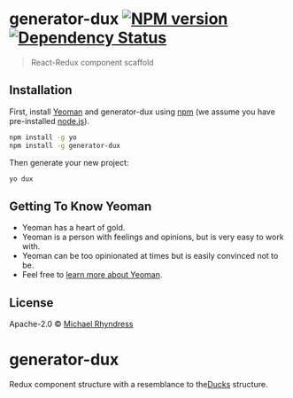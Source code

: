 # generator-dux [![NPM version][npm-image]][npm-url] [![Dependency Status][daviddm-image]][daviddm-url]
> React-Redux component scaffold

## Installation

First, install [Yeoman](http://yeoman.io) and generator-dux using [npm](https://www.npmjs.com/) (we assume you have pre-installed [node.js](https://nodejs.org/)).

```bash
npm install -g yo
npm install -g generator-dux
```

Then generate your new project:

```bash
yo dux
```

## Getting To Know Yeoman

 * Yeoman has a heart of gold.
 * Yeoman is a person with feelings and opinions, but is very easy to work with.
 * Yeoman can be too opinionated at times but is easily convinced not to be.
 * Feel free to [learn more about Yeoman](http://yeoman.io/).

## License

Apache-2.0 © [Michael Rhyndress]()

# generator-dux
Redux component structure with a resemblance to the[Ducks][ducks-url] structure.

[npm-image]: https://badge.fury.io/js/generator-dux.svg
[npm-url]: https://npmjs.org/package/generator-dux
[daviddm-image]: https://david-dm.org/michaelrhyndress/generator-dux.svg?theme=shields.io
[daviddm-url]: https://david-dm.org/michaelrhyndress/generator-dux
[ducks-url]: https://github.com/erikras/ducks-modular-redux
